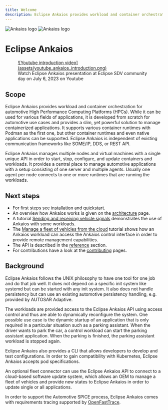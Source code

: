 ```yaml
---
title: Welcome
description: Eclipse Ankaios provides workload and container orchestration for automotive High Performance Computing Platforms (HPCs).
---
```


![Ankaios logo](assets/Ankaios__logo_for_light_bgrd_clipped.png#only-light)
![Ankaios logo](assets/Ankaios__logo_for_dark_bgrd_clipped.png#only-dark)

# Eclipse Ankaios

<figure markdown>
  <a href="https://www.youtube.com/watch?v=GUaMxwh5jdU" target="_blank">
    ![Youtube introduction video](assets/youtube_ankaios_introduction.png)
  </a>
  <figcaption>Watch Eclipse Ankaios presentation at Eclipse SDV community day on July 6, 2023 on Youtube</figcaption>
</figure>

## Scope

Eclipse Ankaios provides workload and container orchestration for automotive
High Performance Computing Platforms (HPCs). While it can be used for various
fields of applications, it is developed from scratch for automotive use cases
and provides a slim, yet powerful solution to manage containerized applications.
It supports various container runtimes with Podman as the first one, but other
container runtimes and even native applications can be supported. Eclipse
Ankaios is independent of existing communication frameworks like SOME/IP, DDS,
or REST API.

Eclipse Ankaios manages multiple nodes and virtual machines with a single unique
API in order to start, stop, configure, and update containers and workloads. It
provides a central place to manage automotive applications with a setup
consisting of one server and multiple agents. Usually one agent per node
connects to one or more runtimes that are running the workloads.

## Next steps

* For first steps see [installation](usage/installation.md) and
[quickstart](usage/quickstart.md).
* An overview how Ankaios works is given on the [architecture](architecture.md) page.
* A tutorial [Sending and receiving vehicle signals](usage/tutorial-vehicle-signals.md) demonstrates the use of Ankaios with some workloads.
* The [Manage a fleet of vehicles from the cloud](usage/tutorial-fleet-management.md) tutorial shows how an Ankaios workload can access the Ankaios control interface in order to provide remote management capabilities.
* The API is described in the [reference](reference/control-interface.md) section.
* For contributions have a look at the [contributing](development/build.md) pages.

## Background

Eclipse Ankaios follows the UNIX philosophy to have one tool for one job and do
that job well. It does not depend on a specific init system like systemd but can
be started with any init system. It also does not handle persistency but can use
 an existing automotive persistency handling, e.g. provided by AUTOSAR Adaptive.

The workloads are provided access to the Eclipse Ankaios API using access
control and thus are able to dynamically reconfigure the system. One possible
use case is the dynamic startup of an application that is only required in a
particular situation such as a parking assistant. When the driver wants to park
the car, a control workload can start the parking assistant application. When
the parking is finished, the parking assistant workload is stopped again.

Eclipse Ankaios also provides a CLI that allows developers to develop and test
configurations. In order to gain compatibility with Kubernetes, Eclipse Ankaios
accepts pod specifications.

An optional fleet connector can use the Eclipse Ankaios API to connect to a cloud-based
software update system, which allows an OEM to manage a fleet of vehicles and
provide new states to Eclipse Ankaios in order to update single or all
applications.

In order to support the Automotive SPICE process, Eclipse Ankaios comes with
requirements tracing supported by
[OpenFastTrace](https://github.com/itsallcode/openfasttrace).

<!-- markdownlint-disable-file MD025 MD033 -->
